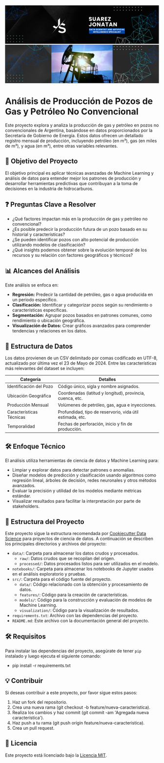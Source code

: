 ![Banner](docs/images/JS_banner.png)
![HidrocarburosArg](docs/images/hidrocarburosarggrey.png)

# Análisis de Producción de Pozos de Gas y Petróleo No Convencional
Este proyecto explora y analiza la producción de gas y petróleo en pozos no convencionales de Argentina, basándose en datos proporcionados por la Secretaría de Gobierno de Energía. Estos datos ofrecen un detallado registro mensual de producción, incluyendo petróleo (en m³), gas (en miles de m³), y agua (en m³), entre otras variables relevantes.

## 🎯 Objetivo del Proyecto
El objetivo principal es aplicar técnicas avanzadas de Machine Learning y análisis de datos para entender mejor los patrones de producción y desarrollar herramientas predictivas que contribuyan a la toma de decisiones en la industria de hidrocarburos.

## ❓ Preguntas Clave a Resolver
* ¿Qué factores impactan más en la producción de gas y petróleo no convencional?
* ¿Es posible predecir la producción futura de un pozo basado en su historial y características?
* ¿Se pueden identificar pozos con alto potencial de producción utilizando modelos de clasificación?
* ¿Qué insights podemos obtener sobre la evolución temporal de los recursos y su relación con factores geográficos y técnicos?

## 📊 Alcances del Análisis
Este análisis se enfoca en:

* **Regresión:** Predecir la cantidad de petróleo, gas o agua producida en un periodo específico.
* **Clasificación:** Identificar y categorizar pozos según su rendimiento o características específicas.
* **Segmentación:** Agrupar pozos basados en patrones comunes, como rendimiento o ubicación geográfica.
* **Visualización de Datos:** Crear gráficos avanzados para comprender tendencias y relaciones en los datos.

## 📁 Estructura de Datos
Los datos provienen de un CSV delimitado por comas codificado en UTF-8, actualizado por última vez el 23 de Mayo de 2024. Entre las características más relevantes del dataset se incluyen:

| Categoría              | Detalles                                                      |
|------------------------|--------------------------------------------------------------|
| Identificación del Pozo| Código único, sigla y nombre asignados.                      |
| Ubicación Geográfica   | Coordenadas (latitud y longitud), provincia, cuenca, etc.    |
| Producción Mensual     | Volúmenes de petróleo, gas, agua e inyecciones.              |
| Características Técnicas| Profundidad, tipo de reservorio, vida útil estimada, etc.   |
| Temporalidad           | Fechas de perforación, inicio y fin de producción.           |

## 🛠️ Enfoque Técnico
El análisis utiliza herramientas de ciencia de datos y Machine Learning para:

* Limpiar y explorar datos para detectar patrones o anomalías.
* Diseñar modelos de predicción y clasificación usando algoritmos como regresión lineal, árboles de decisión, redes neuronales y otros métodos avanzados.
* Evaluar la precisión y utilidad de los modelos mediante métricas estándar.
* Visualizar resultados para facilitar la interpretación por parte de stakeholders.


## 📂 Estructura del Proyecto

Este proyecto sigue la estructura recomendada por [Cookiecutter Data Science](https://drivendata.github.io/cookiecutter-data-science/) para proyectos de ciencia de datos. A continuación se describen los principales directorios y archivos del proyecto:

- `data/`: Carpeta para almacenar los datos crudos y procesados.
  - `raw/`: Datos crudos que se recopilan del origen.
  - `processed/`: Datos procesados listos para ser utilizados en el modelo.
- `notebooks/`: Carpeta para almacenar los notebooks de Jupyter usados en el análisis exploratorio y pruebas.
- `src/`: Carpeta para el código fuente del proyecto.
  - `data/`: Código relacionado con la obtención y procesamiento de datos.
  - `features/`: Código para la creación de características.
  - `models/`: Código para la construcción y evaluación de modelos de Machine Learning.
  - `visualization/`: Código para la visualización de resultados.
- `requirements.txt`: Archivo con las dependencias del proyecto.
- `README.md`: Este archivo con la documentación general del proyecto.

## 🛠️ Requisitos

Para instalar las dependencias del proyecto, asegúrate de tener `pip` instalado y luego ejecuta el siguiente comando:
* pip install -r requirements.txt
 
## 💡 Contribuir
Si deseas contribuir a este proyecto, por favor sigue estos pasos:

1. Haz un fork del repositorio.
2. Crea una nueva rama (git checkout -b feature/nueva-caracteristica).
3. Realiza los cambios y haz commit (git commit -am 'Agregada nueva característica').
4. Haz push a tu rama (git push origin feature/nueva-caracteristica).
5. Crea un pull request.

## 📜 Licencia
Este proyecto está licenciado bajo la [Licencia MIT](./LICENSE).
